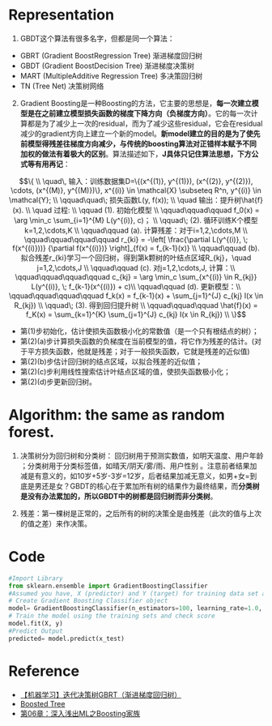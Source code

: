 # Representation

1. GBDT这个算法有很多名字，但都是同一个算法：

  * GBRT \(Gradient BoostRegression Tree\) 渐进梯度回归树
  * GBDT \(Gradient BoostDecision Tree\) 渐进梯度决策树
  * MART \(MultipleAdditive Regression Tree\) 多决策回归树
  * TN \(Tree Net\) 决策树网络

2. Gradient Boosting是一种Boosting的方法，它主要的思想是，**每一次建立模型是在之前建立模型损失函数的梯度下降方向（负梯度方向）**。它的每一次计算都是为了减少上一次的residual，而为了减少这些residual，它会在residual减少的gradient方向上建立一个新的model。**新model建立的目的是为了使先前模型得残差往梯度方向减少，与传统的boosting算法对正错样本赋予不同加权的做法有着极大的区别**。算法描述如下，**J具体只记住算法思想，下方公式等有用再记**：


$$\{ \\   \quad\, 输入：训练数据集D=\{(x^{(1)}, y^{(1)}), (x^{(2)}, y^{(2)}), \cdots, (x^{(M)}, y^{(M)})\}, x^{(i)} \in \mathcal{X} \subseteq R^n, y^{(i)} \in \mathcal{Y}; \\   \qquad\quad\; 损失函数L(y, f(x)); \\   \quad 输出：提升树\hat{f}(x). \\   \quad 过程: \\   \qquad (1). 初始化模型 \\   \qquad\qquad\qquad f_0(x) = \arg \min_c \sum_{i=1}^{M} L(y^{(i)}, c)； \\   \qquad\; (2). 循环训练K个模型 k=1,2,\cdots,K \\   \qquad\qquad (a). 计算残差：对于i=1,2,\cdots,M \\   \qquad\qquad\qquad\qquad r_{ki} = -\left[ \frac{\partial L(y^{(i)}, \; f(x^{(i)}))} {\partial f(x^{(i)})} \right]_{f(x) = f_{k-1}(x)} \\   \qquad\qquad (b). 拟合残差r_{ki}学习一个回归树，得到第k颗树的叶结点区域R_{kj}，\quad j=1,2,\cdots,J \\   \qquad\qquad (c). 对j=1,2,\cdots,J, 计算：\\   \qquad\qquad\qquad\qquad c_{kj} = \arg \min_c \sum_{x^{(i)} \in R_{kj}} L(y^{(i)}, \; f_{k-1}(x^{(i)}) + c)\\   \qquad\qquad (d). 更新模型：\\   \qquad\qquad\qquad\qquad    f_k(x) = f_{k-1}(x) + \sum_{j=1}^{J} c_{kj} I(x \in R_{kj}) \\   \qquad\; (3). 得到回归提升树 \\   \qquad\qquad\qquad \hat{f}(x) = f_K(x) = \sum_{k=1}^{K} \sum_{j=1}^{J} c_{kj} I(x \in R_{kj}) \\    \}$$

- 第(1)步初始化，估计使损失函数极小化的常数值（是一个只有根结点的树）；
- 第(2)(a)步计算损失函数的负梯度在当前模型的值，将它作为残差的估计。(对于平方损失函数，他就是残差；对于一般损失函数，它就是残差的近似值)
- 第(2)(b)步估计回归树的结点区域，以拟合残差的近似值；
- 第(2)(c)步利用线性搜索估计叶结点区域的值，使损失函数极小化；
- 第(2)(d)步更新回归树。

# Algorithm: the same as random forest.

1. 决策树分为回归树和分类树：回归树用于预测实数值，如明天温度、用户年龄；分类树用于分类标签值，如晴天/阴天/雾/雨、用户性别。注意前者结果加减是有意义的，如10岁+5岁-3岁=12岁，后者结果加减无意义，如男+女=到底是男还是女？GBDT的核心在于累加所有树的结果作为最终结果，而**分类树是没有办法累加的，所以GBDT中的树都是回归树而非分类树**。

2. 残差：第一棵树是正常的，之后所有的树的决策全是由残差（此次的值与上次的值之差）来作决策。

# Code

```python
#Import Library
from sklearn.ensemble import GradientBoostingClassifier
#Assumed you have, X (predictor) and Y (target) for training data set and x_test(predictor) of test_dataset
# Create Gradient Boosting Classifier object
model= GradientBoostingClassifier(n_estimators=100, learning_rate=1.0, max_depth=1, random_state=0)
# Train the model using the training sets and check score
model.fit(X, y)
#Predict Output
predicted= model.predict(x_test)
```

# Reference

* [【机器学习】迭代决策树GBRT（渐进梯度回归树）](http://blog.csdn.net/dianacody/article/details/40688783)
* [Boosted Tree](http://www.52cs.org/?p=429)
* [第06章：深入浅出ML之Boosting家族](http://www.52caml.com/head_first_ml/ml-chapter6-boosting-family/)


